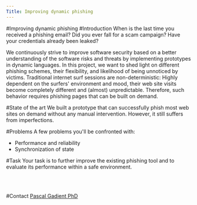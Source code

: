 ```yaml
---
Title: Improving dynamic phishing
---
```

#Improving dynamic phishing
#Introduction
When is the last time you received a phishing email?
Did you ever fall for a scam campaign?
Have your credentials already been leaked?

We continuously strive to improve software security based on a better understanding of the software risks and threats by implementing prototypes in dynamic languages.
In this project, we want to shed light on different phishing schemes, their flexibility, and likelihood of being unnoticed by victims.
Traditional internet surf sessions are non-deterministic:
Highly dependent on the surfers' environment and mood, their web site visits become completely different and (almost) unpredictable.
Therefore, such behavior requires phishing pages that can be built on demand.

#State of the art
We built a prototype that can successfully phish most web sites on demand without any manual intervention. However, it still suffers from imperfections.

#Problems
A few problems you'll be confronted with:

-  Performance and reliability
-  Synchronization of state

#Task
Your task is to further improve the existing phishing tool and to evaluate its performance within a safe environment.<br>

<br><br>

#Contact 
[Pascal Gadient PhD](%base_url%/staff/PascalGadient)
